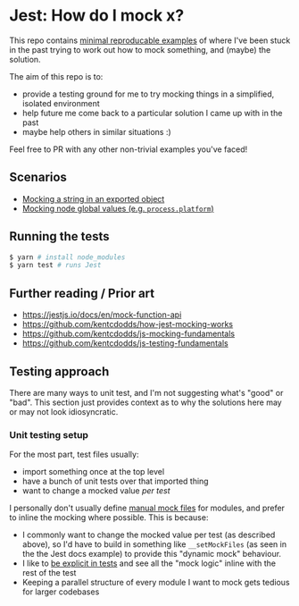 # Jest: How do I mock x?

This repo contains [minimal reproducable examples](https://stackoverflow.com/help/minimal-reproducible-example) of where I've been stuck in the past trying to work out how to mock something, and (maybe) the solution.

The aim of this repo is to:

-   provide a testing ground for me to try mocking things in a simplified, isolated environment
-   help future me come back to a particular solution I came up with in the past
-   maybe help others in similar situations :)

Feel free to PR with any other non-trivial examples you've faced!

## Scenarios

-   [Mocking a string in an exported object](./src/string-in-exported-object)
-   [Mocking node global values (e.g. `process.platform`)](./src/process-globals)

## Running the tests

```bash
$ yarn # install node_modules
$ yarn test # runs Jest
```

## Further reading / Prior art

-   https://jestjs.io/docs/en/mock-function-api
-   https://github.com/kentcdodds/how-jest-mocking-works
-   https://github.com/kentcdodds/js-mocking-fundamentals
-   https://github.com/kentcdodds/js-testing-fundamentals

## Testing approach

There are many ways to unit test, and I'm not suggesting what's "good" or "bad". This section just provides context as to why the solutions here may or may not look idiosyncratic.

### Unit testing setup

For the most part, test files usually:

-   import something once at the top level
-   have a bunch of unit tests over that imported thing
-   want to change a mocked value _per test_

I personally don't usually define [manual mock files](https://jestjs.io/docs/en/manual-mocks#mocking-user-modules) for modules, and prefer to inline the mocking where possible. This is because:

-   I commonly want to change the mocked value per test (as described above), so I'd have to build in something like `__setMockFiles` (as seen in the the Jest docs example) to provide this "dynamic mock" behaviour.
-   I like to [be explicit in tests](https://testing.googleblog.com/2014/07/testing-on-toilet-dont-put-logic-in.html) and see all the "mock logic" inline with the rest of the test
-   Keeping a parallel structure of every module I want to mock gets tedious for larger codebases
